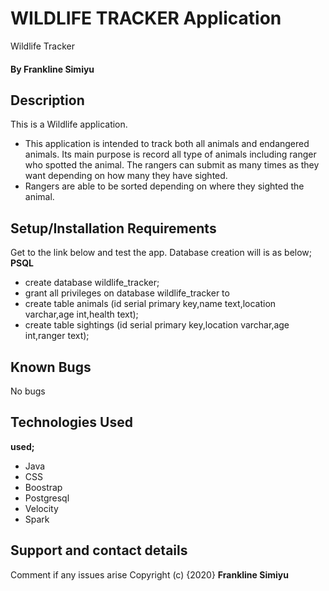 
# WILDLIFE TRACKER  Application
Wildlife Tracker
#### By **Frankline Simiyu**
## Description
This is a Wildlife application.
* This application is intended to track both all animals and endangered animals.
Its main purpose is record all type of animals including ranger who spotted the animal.
The rangers can submit as many times as they want depending on how many they have sighted.
* Rangers are able to be sorted depending on where they sighted the animal.
## Setup/Installation Requirements
Get to the link below and test the app. Database creation will is as below;
**PSQL**
* create database wildlife_tracker;
* grant all privileges on database wildlife_tracker to <username>
* create table animals (id serial primary key,name text,location varchar,age int,health text);
* create table sightings (id serial primary key,location varchar,age int,ranger text);

## Known Bugs
No bugs
## Technologies Used
**used;**
* Java
* CSS
* Boostrap
* Postgresql
* Velocity
* Spark
## Support and contact details
Comment if any issues arise
Copyright (c) {2020} **Frankline Simiyu**
